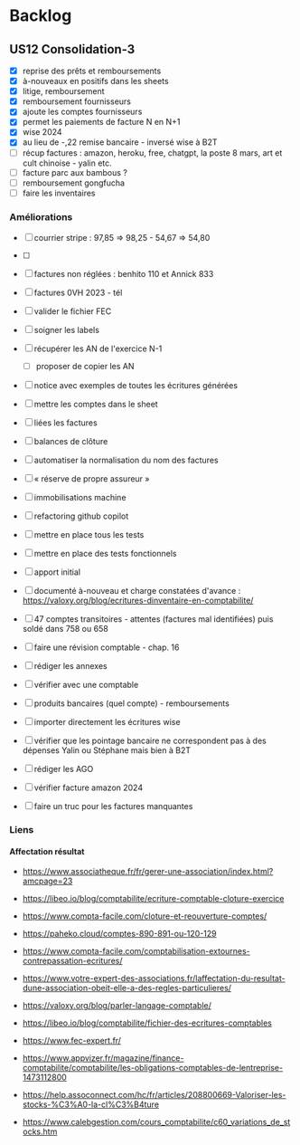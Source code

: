 # Backlog

## US12 Consolidation-3

- [x] reprise des prêts et remboursements 
- [x] à-nouveaux en positifs dans les sheets
- [x] litige, remboursement
- [x] remboursement fournisseurs 
- [x] ajoute les comptes fournisseurs
- [x] permet les paiements de facture N en N+1
- [x] wise 2024
- [x] au lieu de -,22 remise bancaire - inversé wise à B2T
- [ ] récup factures : amazon, heroku, free, chatgpt, la poste 8 mars, art et cult chinoise - yalin  etc.
- [ ] facture parc aux bambous ?
- [ ] remboursement gongfucha
- [ ] faire les inventaires

### Améliorations

- [ ] courrier stripe : 97,85 => 98,25 - 54,67 => 54,80
- [ ] 


- [ ] factures non réglées : benhito 110 et Annick 833
- [ ] factures 0VH 2023 - tél
- [ ] valider le fichier FEC
- [ ] soigner les labels
- [ ] récupérer les AN de l'exercice N-1
    - [ ] proposer de copier les AN
- [ ] notice avec exemples de toutes les écritures générées
- [ ] mettre les comptes dans le sheet

- [ ] liées les factures
- [ ] balances de clôture
- [ ] automatiser la normalisation du nom des factures
- [ ] « réserve de propre assureur »
- [ ] immobilisations machine
- [ ] refactoring github copilot
- [ ] mettre en place tous les tests
- [ ] mettre en place des tests fonctionnels
- [ ] apport initial
- [ ] documenté à-nouveau et charge constatées d'avance : https://valoxy.org/blog/ecritures-dinventaire-en-comptabilite/
- [ ] 47 comptes transitoires - attentes (factures mal identifiées) puis soldé dans 758 ou 658
- [ ] faire une révision comptable - chap. 16
- [ ] rédiger les annexes
- [ ] vérifier avec une comptable
- [ ] produits bancaires (quel compte) - remboursements

- [ ] importer directement les écritures wise
- [ ] vérifier que les pointage bancaire ne correspondent pas à des dépenses Yalin ou Stéphane mais bien à B2T
- [ ] rédiger les AGO
- [ ] vérifier facture amazon 2024
- [ ] faire un truc pour les factures manquantes

### Liens

#### Affectation résultat

- https://www.associatheque.fr/fr/gerer-une-association/index.html?amcpage=23
- https://libeo.io/blog/comptabilite/ecriture-comptable-cloture-exercice
- https://www.compta-facile.com/cloture-et-reouverture-comptes/
- https://paheko.cloud/comptes-890-891-ou-120-129
- https://www.compta-facile.com/comptabilisation-extournes-contrepassation-ecritures/
- https://www.votre-expert-des-associations.fr/laffectation-du-resultat-dune-association-obeit-elle-a-des-regles-particulieres/

- https://valoxy.org/blog/parler-langage-comptable/
- https://libeo.io/blog/comptabilite/fichier-des-ecritures-comptables
- https://www.fec-expert.fr/
- https://www.appvizer.fr/magazine/finance-comptabilite/comptabilite/les-obligations-comptables-de-lentreprise-1473112800
- https://help.assoconnect.com/hc/fr/articles/208800669-Valoriser-les-stocks-%C3%A0-la-cl%C3%B4ture
- https://www.calebgestion.com/cours_comptabilite/c60_variations_de_stocks.htm

